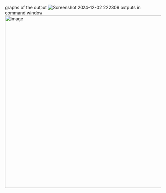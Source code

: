 graphs of the output
![Screenshot 2024-12-02 222309](https://github.com/user-attachments/assets/cf14eb46-f39a-4656-9c87-8455f49ecdc0)
 outputs in command window
 <img width="557" alt="image" src="https://github.com/user-attachments/assets/883641c2-9f83-4d08-972a-34759b3dc551">


